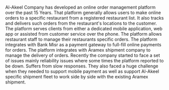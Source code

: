 Al-Akeel Company has developed an online order management platform over the past 15 Years. That
platform generally allows users to make online orders to a specific restaurant from a registered
restaurant list. It also tracks and delivers such orders from the restaurant's locations to the customer.
The platform serves clients from either a dedicated mobile application, web app or assisted from
customer service over the phone. The platform allows restaurant staff to manage their restaurants
specific orders. The platform integrates with Bank Misr as a payment gateway to full-fill online payments
for orders. The platform integrates with Aramex shipment company to manage the delivery of orders.
Recently the company started to face a set of issues mainly reliability issues where some times the
platform reported to be down. Suffers from slow responses. They also faced a huge challenge when they
needed to support mobile payment as well as support Al-Akeel specific shipment fleet to work side by
side with the existing Aramex shipment.
